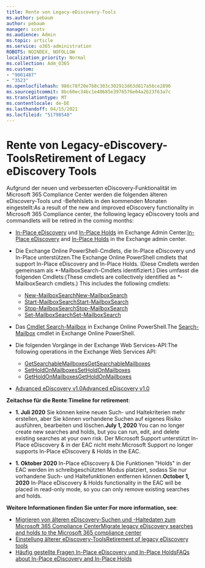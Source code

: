 ```yaml
---
title: Rente von Legacy-eDiscovery-Tools
ms.author: pebaum
author: pebaum
manager: scotv
ms.audience: Admin
ms.topic: article
ms.service: o365-administration
ROBOTS: NOINDEX, NOFOLLOW
localization_priority: Normal
ms.collection: Adm_O365
ms.custom:
- "9001487"
- "3523"
ms.openlocfilehash: 986c78f20e7b8c303c302913d63d817a56ce2896
ms.sourcegitcommit: 8bc60ec34bc1e40685e3976576e04a2623f63a7c
ms.translationtype: MT
ms.contentlocale: de-DE
ms.lasthandoff: 04/15/2021
ms.locfileid: "51798548"
---
```

# <a name="retirement-of-legacy-ediscovery-tools"></a><span data-ttu-id="9eecd-102">Rente von Legacy-eDiscovery-Tools</span><span class="sxs-lookup"><span data-stu-id="9eecd-102">Retirement of Legacy eDiscovery Tools</span></span>

<span data-ttu-id="9eecd-103">Aufgrund der neuen und verbesserten eDiscovery-Funktionalität im Microsoft 365 Compliance Center werden die folgenden älteren eDiscovery-Tools und -Befehlslets in den kommenden Monaten eingestellt:</span><span class="sxs-lookup"><span data-stu-id="9eecd-103">As a result of the new and improved eDiscovery functionality in Microsoft 365 Compliance center, the following legacy eDiscovery tools and commandlets will be retired in the coming months:</span></span>

- <span data-ttu-id="9eecd-104">[In-Place eDiscovery](https://docs.microsoft.com/exchange/security-and-compliance/in-place-ediscovery/in-place-ediscovery) und [In-Place Holds](https://docs.microsoft.com/exchange/security-and-compliance/create-or-remove-in-place-holds) im Exchange Admin Center.</span><span class="sxs-lookup"><span data-stu-id="9eecd-104">[In-Place eDiscovery](https://docs.microsoft.com/exchange/security-and-compliance/in-place-ediscovery/in-place-ediscovery) and [In-Place Holds](https://docs.microsoft.com/exchange/security-and-compliance/create-or-remove-in-place-holds) in the Exchange admin center.</span></span>

- <span data-ttu-id="9eecd-105">Die Exchange Online PowerShell-Cmdlets, die In-Place eDiscovery und In-Place unterstützen.</span><span class="sxs-lookup"><span data-stu-id="9eecd-105">The Exchange Online PowerShell cmdlets that support In-Place eDiscovery and In-Place Holds.</span></span> <span data-ttu-id="9eecd-106">(Diese Cmdlets werden gemeinsam als \*-MailboxSearch-Cmdlets identifiziert.) Dies umfasst die folgenden Cmdlets:</span><span class="sxs-lookup"><span data-stu-id="9eecd-106">(These cmdlets are collectively identified as \*-MailboxSearch cmdlets.) This includes the following cmdlets:</span></span>

    - [<span data-ttu-id="9eecd-107">New-MailboxSearch</span><span class="sxs-lookup"><span data-stu-id="9eecd-107">New-MailboxSearch</span></span>](https://docs.microsoft.com/powershell/module/exchange/policy-and-compliance-content-search/new-mailboxsearch)
    - [<span data-ttu-id="9eecd-108">Start-MailboxSearch</span><span class="sxs-lookup"><span data-stu-id="9eecd-108">Start-MailboxSearch</span></span>](https://docs.microsoft.com/powershell/module/exchange/policy-and-compliance-content-search/start-mailboxsearch)
    - [<span data-ttu-id="9eecd-109">Stop-MailboxSearch</span><span class="sxs-lookup"><span data-stu-id="9eecd-109">Stop-MailboxSearch</span></span>](https://docs.microsoft.com/powershell/module/exchange/policy-and-compliance-content-search/stop-mailboxsearch)
    - [<span data-ttu-id="9eecd-110">Set-MailboxSearch</span><span class="sxs-lookup"><span data-stu-id="9eecd-110">Set-MailboxSearch</span></span>](https://docs.microsoft.com/powershell/module/exchange/policy-and-compliance-content-search/set-mailboxsearch)

- <span data-ttu-id="9eecd-111">Das [Cmdlet Search-Mailbox](https://docs.microsoft.com/powershell/module/exchange/mailboxes/search-mailbox?view=exchange-ps) in Exchange Online PowerShell.</span><span class="sxs-lookup"><span data-stu-id="9eecd-111">The [Search-Mailbox](https://docs.microsoft.com/powershell/module/exchange/mailboxes/search-mailbox?view=exchange-ps) cmdlet in Exchange Online PowerShell.</span></span>
- <span data-ttu-id="9eecd-112">Die folgenden Vorgänge in der Exchange Web Services-API:</span><span class="sxs-lookup"><span data-stu-id="9eecd-112">The following operations in the Exchange Web Services API:</span></span>
    - [<span data-ttu-id="9eecd-113">GetSearchableMailboxes</span><span class="sxs-lookup"><span data-stu-id="9eecd-113">GetSearchableMailboxes</span></span>](https://docs.microsoft.com/exchange/client-developer/web-service-reference/getsearchablemailboxes-operation)
    - [<span data-ttu-id="9eecd-114">SetHoldOnMailboxes</span><span class="sxs-lookup"><span data-stu-id="9eecd-114">SetHoldOnMailboxes</span></span>](https://docs.microsoft.com/exchange/client-developer/web-service-reference/setholdonmailboxes-operation)
    - [<span data-ttu-id="9eecd-115">GetHoldOnMailboxes</span><span class="sxs-lookup"><span data-stu-id="9eecd-115">GetHoldOnMailboxes</span></span>](https://docs.microsoft.com/exchange/client-developer/web-service-reference/getholdonmailboxes-operation)

- [<span data-ttu-id="9eecd-116">Advanced eDiscovery v1.0</span><span class="sxs-lookup"><span data-stu-id="9eecd-116">Advanced eDiscovery v1.0</span></span>](https://docs.microsoft.com/microsoft-365/compliance/office-365-advanced-ediscovery)

<span data-ttu-id="9eecd-117">**Zeitachse für die Rente**:</span><span class="sxs-lookup"><span data-stu-id="9eecd-117">**Timeline for retirement**:</span></span>
- <span data-ttu-id="9eecd-118">**1. Juli 2020** Sie können keine neuen Such- und Haltekriterien mehr erstellen, aber Sie können vorhandene Suchen auf eigenes Risiko ausführen, bearbeiten und löschen.</span><span class="sxs-lookup"><span data-stu-id="9eecd-118">**July 1, 2020** You can no longer create new searches and holds, but you can run, edit, and delete existing searches at your own risk.</span></span> <span data-ttu-id="9eecd-119">Der Microsoft Support unterstützt In-Place eDiscovery & in der EAC nicht mehr.</span><span class="sxs-lookup"><span data-stu-id="9eecd-119">Microsoft Support no longer supports In-Place eDiscovery & Holds in the EAC.</span></span>
    
- <span data-ttu-id="9eecd-120">**1. Oktober 2020** In-Place eDiscovery & Die Funktionen "Holds" in der EAC werden im schreibgeschützten Modus platziert, sodass Sie nur vorhandene Such- und Haltefunktionen entfernen können.</span><span class="sxs-lookup"><span data-stu-id="9eecd-120">**October 1, 2020** In-Place eDiscovery & Holds functionality in the EAC will be placed in read-only mode, so you can only remove existing searches and holds.</span></span>

<span data-ttu-id="9eecd-121">**Weitere Informationen finden Sie unter**:</span><span class="sxs-lookup"><span data-stu-id="9eecd-121">**For more information, see**:</span></span>

 - [<span data-ttu-id="9eecd-122">Migrieren von älteren eDiscovery-Suchen und -Haltedaten zum Microsoft 365 Compliance Center</span><span class="sxs-lookup"><span data-stu-id="9eecd-122">Migrate legacy eDiscovery searches and holds to the Microsoft 365 compliance center</span></span>](https://docs.microsoft.com/microsoft-365/compliance/migrate-legacy-ediscovery-searches-and-holds)
 - [<span data-ttu-id="9eecd-123">Einstellung älterer eDiscovery-Tools</span><span class="sxs-lookup"><span data-stu-id="9eecd-123">Retirement of legacy eDiscovery tools</span></span>](https://docs.microsoft.com/microsoft-365/compliance/legacy-ediscovery-retirement)
 - [<span data-ttu-id="9eecd-124">Häufig gestellte Fragen In-Place eDiscovery und In-Place Holds</span><span class="sxs-lookup"><span data-stu-id="9eecd-124">FAQs about In-Place eDiscovery and In-Place Holds</span></span>](https://docs.microsoft.com/microsoft-365/compliance/legacy-ediscovery-retirement#faqs-about-in-place-ediscovery-and-in-place-holds)



